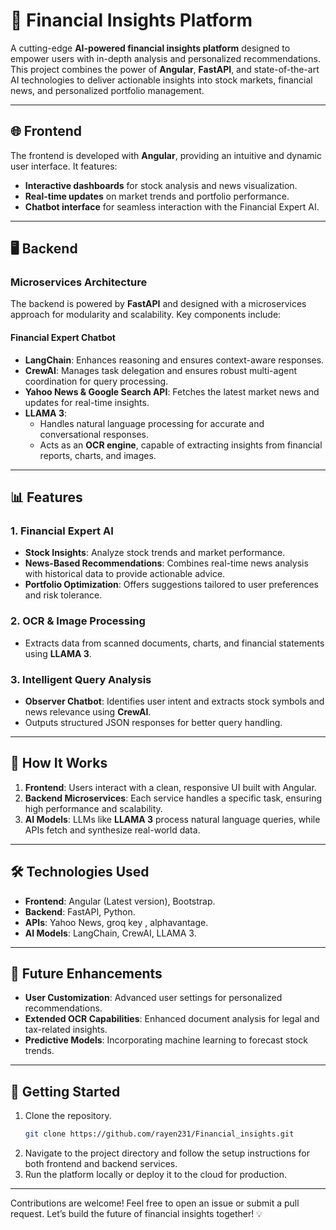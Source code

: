 # 🏦 Financial Insights Platform  

A cutting-edge **AI-powered financial insights platform** designed to empower users with in-depth analysis and personalized recommendations. This project combines the power of **Angular**, **FastAPI**, and state-of-the-art AI technologies to deliver actionable insights into stock markets, financial news, and personalized portfolio management.

---

## 🌐 **Frontend**  
The frontend is developed with **Angular**, providing an intuitive and dynamic user interface. It features:  
- **Interactive dashboards** for stock analysis and news visualization.  
- **Real-time updates** on market trends and portfolio performance.  
- **Chatbot interface** for seamless interaction with the Financial Expert AI.  

---

## 🖥️ **Backend**  

### **Microservices Architecture**  
The backend is powered by **FastAPI** and designed with a microservices approach for modularity and scalability. Key components include:  

#### **Financial Expert Chatbot**  
- **LangChain**: Enhances reasoning and ensures context-aware responses.  
- **CrewAI**: Manages task delegation and ensures robust multi-agent coordination for query processing.  
- **Yahoo News & Google Search API**: Fetches the latest market news and updates for real-time insights.  
- **LLAMA 3**:  
  - Handles natural language processing for accurate and conversational responses.  
  - Acts as an **OCR engine**, capable of extracting insights from financial reports, charts, and images.  

---

## 📊 **Features**  

### **1. Financial Expert AI**  
- **Stock Insights**: Analyze stock trends and market performance.  
- **News-Based Recommendations**: Combines real-time news analysis with historical data to provide actionable advice.  
- **Portfolio Optimization**: Offers suggestions tailored to user preferences and risk tolerance.  

### **2. OCR & Image Processing**  
- Extracts data from scanned documents, charts, and financial statements using **LLAMA 3**.  

### **3. Intelligent Query Analysis**  
- **Observer Chatbot**: Identifies user intent and extracts stock symbols and news relevance using **CrewAI**.  
- Outputs structured JSON responses for better query handling.  

---

## 🚀 **How It Works**  

1. **Frontend**: Users interact with a clean, responsive UI built with Angular.  
2. **Backend Microservices**: Each service handles a specific task, ensuring high performance and scalability.  
3. **AI Models**: LLMs like **LLAMA 3** process natural language queries, while APIs fetch and synthesize real-world data.  

---

## 🛠️ **Technologies Used**  
- **Frontend**: Angular (Latest version), Bootstrap.  
- **Backend**: FastAPI, Python.  
- **APIs**: Yahoo News, groq key , alphavantage.  
- **AI Models**: LangChain, CrewAI, LLAMA 3.  

---

## 🌟 **Future Enhancements**  
- **User Customization**: Advanced user settings for personalized recommendations.  
- **Extended OCR Capabilities**: Enhanced document analysis for legal and tax-related insights.  
- **Predictive Models**: Incorporating machine learning to forecast stock trends.  

---

## 📂 **Getting Started**  

1. Clone the repository.  
   ```bash
   git clone https://github.com/rayen231/Financial_insights.git
   ```
2. Navigate to the project directory and follow the setup instructions for both frontend and backend services.
3. Run the platform locally or deploy it to the cloud for production.  

---

Contributions are welcome! Feel free to open an issue or submit a pull request. Let’s build the future of financial insights together! 💡
